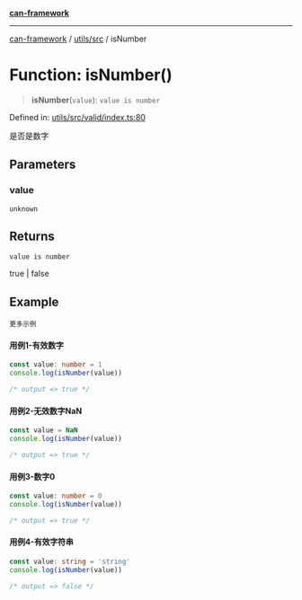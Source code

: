 [**can-framework**](../../../README.md)

***

[can-framework](../../../modules.md) / [utils/src](../README.md) / isNumber

# Function: isNumber()

> **isNumber**(`value`): `value is number`

Defined in: [utils/src/valid/index.ts:80](https://github.com/acanowl/acanowl-framework/blob/803929d309daee638a276dd80756bc2cc91479c5/packages/utils/src/valid/index.ts#L80)

是否是数字

## Parameters

### value

`unknown`

## Returns

`value is number`

true | false

## Example

```更多示例```
#### 用例1-有效数字

```typescript
const value: number = 1
console.log(isNumber(value))

/* output => true */
```

#### 用例2-无效数字NaN

```typescript
const value = NaN
console.log(isNumber(value))

/* output => true */
```

#### 用例3-数字0

```typescript
const value: number = 0
console.log(isNumber(value))

/* output => true */
```

#### 用例4-有效字符串

```typescript
const value: string = 'string'
console.log(isNumber(value))

/* output => false */
```
